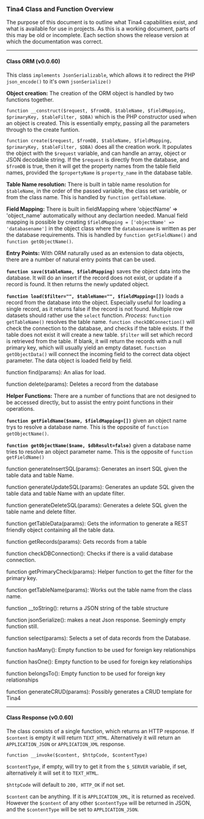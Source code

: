 ### Tina4 Class and Function Overview

The purpose of this document is to outline what Tina4 capabilities exist, and what is available for use in projects. As this is a working document, parts of this may be old or incomplete. Each section shows the release version at which the documentation was correct.

-----------------------------

#### Class ORM (v0.0.60)

This class ```implements JsonSerializable```, which allows it to redirect the PHP ```json_encode()``` to it's own ```jsonSerialize()```

**Object creation:** The  creation of the ORM object is handled by two functions together.

```function __construct($request, $fromDB, $tableName, $fieldMapping, $primaryKey, $tableFilter, $DBA)``` which is the PHP constructor used when an object is created. This is essentially empty, passing all the parameters through to the create funtion. 

```function create($request, $fromDB, $tableName, $fieldMapping, $primaryKey, $tableFilter, $DBA)``` does all the creation work. It populates the object with the ```$request``` variable, and can handle an array, object or JSON decodable string. If the ```$request``` is directly from the database, and ```$fromDB``` is true, then it will get the property names from the table field names, provided the ```$propertyName``` is ```property_name``` in the database table.

**Table Name resolution:** There is built in table name resolution for ```$tableName```, in the order of the passed variable, the class set variable, or from the class name. This is handled by ```function getTableName```.

**Field Mapping:** There is built in fieldMapping where 'objectName' => 'object_name' automatically without any declartion needed. Manual field mapping is possible by creating ```$fieldMapping = ['objectName' => 'databasename']``` in the object class where the ```databasename``` is written as per the database requirements. This is handled by ```function getFieldName()``` and ```function getObjectName()```.

**Entry Points:** With ORM naturally used as an extension to data objects, there are a number of natural entry points that can be used.

**```function save($tableName, $fieldMapping)```** saves the object data into the database. It will do an insert if the record does not exist, or update if a record is found. It then returns the newly updated object.

**```function load($filter="", $tableName="", $fieldMapping=[])```** loads a record from the database into the object. Especially useful for loading a single record, as it returns false if the record is not found. Multiple row datasets should rather use the ```select``` function. *Process:* ```function getTableName()``` resolves the table name. ```function checkDBConnection()``` will check the connection to the database, and checks if the table exists. If the table does not exist it will create a new table. ```$filter``` will set which record is retrieved from the table. If blank, it will return the records with a null primary key, which will usually yield an empty dataset. ```function getObjectData()``` will connect the incoming field to the correct data object parameter. The data object is loaded field by field.

function find(params): An alias for load.

function delete(params): Deletes a record from the database

**Helper Functions:** There are a number of functions that are not designed to be accessed directly, but to assist the entry point functions in their operations.





**```function getFieldName($name, $fieldMapping=[])```** given an object name trys to resolve a database name. This is the opposite of ```function getObjectName()```. 

**```function getObjectName($name, $dbResult=false)```** given a database name tries to resolve an object parameter name. This is the opposite of ```function getFieldName()```

function generateInsertSQL(params): Generates an insert SQL given the table data and table Name.

function generateUpdateSQL(params): Generates an update SQL given the table data and table Name with an update filter.

function generateDeleteSQL(params): Generates a delete SQL given the table name and delete filter.

function getTableData(params): Gets the information to generate a REST friendly object containing all the table data.

function getRecords(params): Gets records from a table

function checkDBConnection(): Checks if there is a valid database connection.

function getPrimaryCheck(params): Helper function to get the filter for the primary key.

function getTableName(params): Works out the table name from the class name.

function __toString(): returns a JSON string of the table structure

function jsonSerialize(): makes a neat Json response. Seemingly empty function still.

function select(params): Selects a set of data records from the Database. 

function hasMany(): Empty function to be used for foreign key relationships

function hasOne(): Empty function to be used for foreign key relationships

function belongsTo(): Empty function to be used for foreign key relationships

function generateCRUD(params): Possibly generates a CRUD template for Tina4

------------------------------

#### Class Response (v0.0.60)

The class consists of a single function, which returns an HTTP response. If ```$content``` is empty it will return ```TEXT_HTML```. Alternatively it will return an ```APPLICATION_JSON``` or ```APPLICATION_XML``` response.

```
function __invoke($content, $httpCode, $contentType)
```
```$contentType```, if empty, will try to get it from the ```$_SERVER``` variable, if set, alternatively it will set it to ```TEXT_HTML```.

```$httpCode``` will default to ```200, HTTP_OK``` if not set.

```$content``` can be anything. If it is ```APPLICATION_XML```, it is returned as received. However the ```$content``` of any other ```$contentType``` will be returned in JSON, and the ```$contentType``` will be set to ```APPLICATION_JSON```.